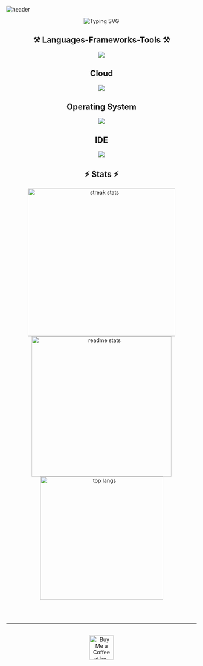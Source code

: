 <div>

  ![header](https://capsule-render.vercel.app/api?type=waving&color=0,2,2,5,30&height=250&section=header&text=RWD0327&fontColor=ffffff&fontSize=80&fontAlignY=40&animation=twinkling)

  <p align="center">
    <img src="https://readme-typing-svg.herokuapp.com?font=Righteous&size=35&duration=4000&pause=1500&color=1872F7&center=true&vCenter=true&width=500&height=80&lines=Hi+There!;My+name+is+JINUK;I'm+a+student+%26+developer" alt="Typing SVG" />
  </p>
  
  <h2 align="center">⚒️ Languages-Frameworks-Tools ⚒️</h2>
  <p align="center">
    <img display="flex" src="https://skillicons.dev/icons?i=c,py,html,css,js,wasm,dotnet,md&perline=5">
  </p>
  <h2 align="center">Cloud</h2>
  <p align="center">
    <img align="center" src="https://skillicons.dev/icons?i=azure,github,git,docker">
  </p>
  <h2 align="center">Operating System</h2>
  <p align="center">
    <img align="center" src="https://skillicons.dev/icons?i=arch,kali,windows">
  <p>
  <h2 align="center">IDE</h2>
  <p align="center">
    <img align="center" src="https://skillicons.dev/icons?i=vscode,visualstudio">
  </p>
</div>
<h2 align="center">⚡ Stats ⚡</h2>
<div align="center">
  <img align="center" width=390 src="https://github-readme-streak-stats-salesp07.vercel.app/?user=rwd0327&count_private=true&theme=react&border_radius=10" alt="streak stats"/>
  <img align="center" width=370 src="https://github-readme-stats-salesp07.vercel.app/api?username=rwd0327&count_private=true&show_icons=true&theme=react&rank_icon=github&border_radius=10" alt="readme stats" />
  <img width=325 align="center" src="https://github-readme-stats-salesp07.vercel.app/api/top-langs/?username=rwd0327&langs_count=8&layout=compact&theme=react&border_radius=10&size_weight=0.5&count_weight=0.5&exclude_repo=github-readme-stats" alt="top langs" />
</div>

<br/><br/>

<hr/>

<br/>

<div align="center">
  <a href='#' target='_blank'><img height='64' style='border:0px;height:64px;' src='https://storage.ko-fi.com/cdn/kofi1.png?v=3' border='0' alt='Buy Me a Coffee at ko-fi.com' /></a>
</div>
